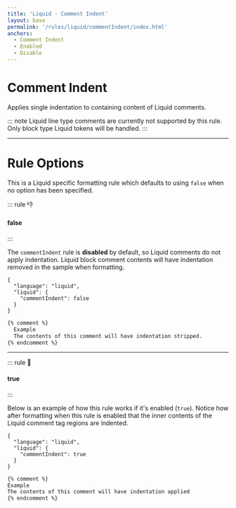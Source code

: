 ```yaml
---
title: 'Liquid - Comment Indent'
layout: base
permalink: '/rules/liquid/commentIndent/index.html'
anchors:
  - Comment Indent
  - Enabled
  - Disable
---
```


# Comment Indent

Applies single indentation to containing content of Liquid comments.

::: note
Liquid line type comments are currently not supported by this rule. Only block type Liquid tokens will be handled.
:::

---

# Rule Options

This is a Liquid specific formatting rule which defaults to using `false` when no option has been specified.

<!--

🙌 - Recommended Choice
👍 - Good Choice
👎 - Not Recommended
🤡 - Clown Choice
😳 - Bad Choice

-->

::: rule 👎

#### false

:::

The `commentIndent` rule is **disabled** by default, so Liquid comments do not apply indentation. Liquid block comment contents will have indentation removed in the sample when formatting.

<!-- RULES ARE REQUIRED -->

```json:rules
{
  "language": "liquid",
  "liquid": {
    "commentIndent": false
  }
}
```

<!-- prettier-ignore -->
```html
{% comment %}
  Example
  The contents of this comment will have indentation stripped.
{% endcomment %}
```

---

::: rule 🙌

#### true

:::

Below is an example of how this rule works if it's enabled (`true`). Notice how after formatting when this rule is enabled that the inner contents of the Liquid comment tag regions are indented.

```json:rules
{
  "language": "liquid",
  "liquid": {
    "commentIndent": true
  }
}
```

<!-- prettier-ignore -->
```html
{% comment %}
Example
The contents of this comment will have indentation applied
{% endcomment %}
```
